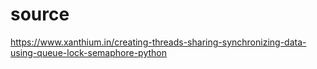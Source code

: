# source

https://www.xanthium.in/creating-threads-sharing-synchronizing-data-using-queue-lock-semaphore-python